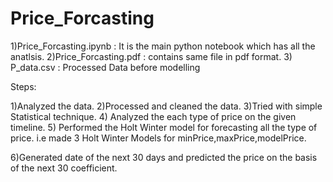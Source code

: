 # Price_Forcasting
 

1)Price_Forcasting.ipynb :   It is the main python notebook which has all the anatlsis. 
2)Price_Forcasting.pdf : contains same file in pdf format. 
3) P_data.csv : Processed Data before modelling 


Steps: 

1)Analyzed the data. 
2)Processed and cleaned the data. 
3)Tried with simple Statistical technique. 
4) Analyzed the each type of price on the given timeline. 
5) Performed the Holt Winter model for forecasting all the type of price. 
   i.e made 3 Holt Winter Models for minPrice,maxPrice,modelPrice. 

6)Generated date of the next 30 days and predicted the price on the basis of 
  the next 30 coefficient. 
   
